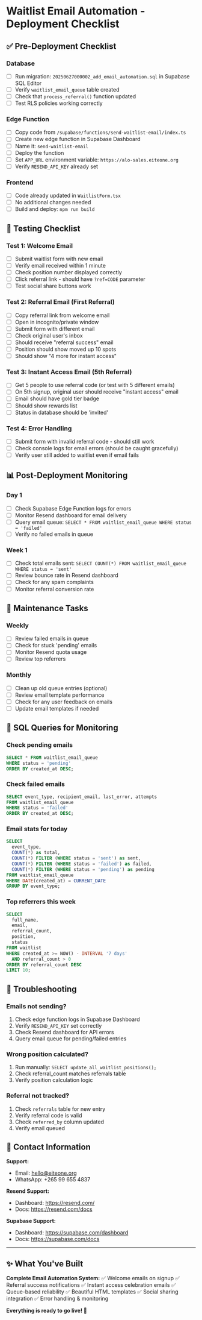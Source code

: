 # Waitlist Email Automation - Deployment Checklist

## ✅ Pre-Deployment Checklist

### Database
- [ ] Run migration: `20250627000002_add_email_automation.sql` in Supabase SQL Editor
- [ ] Verify `waitlist_email_queue` table created
- [ ] Check that `process_referral()` function updated
- [ ] Test RLS policies working correctly

### Edge Function
- [ ] Copy code from `/supabase/functions/send-waitlist-email/index.ts`
- [ ] Create new edge function in Supabase Dashboard
- [ ] Name it: `send-waitlist-email`
- [ ] Deploy the function
- [ ] Set `APP_URL` environment variable: `https://alo-sales.eiteone.org`
- [ ] Verify `RESEND_API_KEY` already set

### Frontend
- [ ] Code already updated in `WaitlistForm.tsx`
- [ ] No additional changes needed
- [ ] Build and deploy: `npm run build`

## 🧪 Testing Checklist

### Test 1: Welcome Email
- [ ] Submit waitlist form with new email
- [ ] Verify email received within 1 minute
- [ ] Check position number displayed correctly
- [ ] Click referral link - should have `?ref=CODE` parameter
- [ ] Test social share buttons work

### Test 2: Referral Email (First Referral)
- [ ] Copy referral link from welcome email
- [ ] Open in incognito/private window
- [ ] Submit form with different email
- [ ] Check original user's inbox
- [ ] Should receive "referral success" email
- [ ] Position should show moved up 10 spots
- [ ] Should show "4 more for instant access"

### Test 3: Instant Access Email (5th Referral)
- [ ] Get 5 people to use referral code (or test with 5 different emails)
- [ ] On 5th signup, original user should receive "instant access" email
- [ ] Email should have gold tier badge
- [ ] Should show rewards list
- [ ] Status in database should be 'invited'

### Test 4: Error Handling
- [ ] Submit form with invalid referral code - should still work
- [ ] Check console logs for email errors (should be caught gracefully)
- [ ] Verify user still added to waitlist even if email fails

## 📊 Post-Deployment Monitoring

### Day 1
- [ ] Check Supabase Edge Function logs for errors
- [ ] Monitor Resend dashboard for email delivery
- [ ] Query email queue: `SELECT * FROM waitlist_email_queue WHERE status = 'failed'`
- [ ] Verify no failed emails in queue

### Week 1
- [ ] Check total emails sent: `SELECT COUNT(*) FROM waitlist_email_queue WHERE status = 'sent'`
- [ ] Review bounce rate in Resend dashboard
- [ ] Check for any spam complaints
- [ ] Monitor referral conversion rate

## 🔧 Maintenance Tasks

### Weekly
- [ ] Review failed emails in queue
- [ ] Check for stuck 'pending' emails
- [ ] Monitor Resend quota usage
- [ ] Review top referrers

### Monthly
- [ ] Clean up old queue entries (optional)
- [ ] Review email template performance
- [ ] Check for any user feedback on emails
- [ ] Update email templates if needed

## 📝 SQL Queries for Monitoring

### Check pending emails
```sql
SELECT * FROM waitlist_email_queue 
WHERE status = 'pending' 
ORDER BY created_at DESC;
```

### Check failed emails
```sql
SELECT event_type, recipient_email, last_error, attempts
FROM waitlist_email_queue 
WHERE status = 'failed' 
ORDER BY created_at DESC;
```

### Email stats for today
```sql
SELECT 
  event_type,
  COUNT(*) as total,
  COUNT(*) FILTER (WHERE status = 'sent') as sent,
  COUNT(*) FILTER (WHERE status = 'failed') as failed,
  COUNT(*) FILTER (WHERE status = 'pending') as pending
FROM waitlist_email_queue 
WHERE DATE(created_at) = CURRENT_DATE
GROUP BY event_type;
```

### Top referrers this week
```sql
SELECT 
  full_name,
  email,
  referral_count,
  position,
  status
FROM waitlist
WHERE created_at >= NOW() - INTERVAL '7 days'
  AND referral_count > 0
ORDER BY referral_count DESC
LIMIT 10;
```

## 🚨 Troubleshooting

### Emails not sending?
1. Check edge function logs in Supabase Dashboard
2. Verify `RESEND_API_KEY` set correctly
3. Check Resend dashboard for API errors
4. Query email queue for pending/failed entries

### Wrong position calculated?
1. Run manually: `SELECT update_all_waitlist_positions();`
2. Check referral_count matches referrals table
3. Verify position calculation logic

### Referral not tracked?
1. Check `referrals` table for new entry
2. Verify referral code is valid
3. Check `referred_by` column updated
4. Verify email queued

## 📧 Contact Information

**Support:**
- Email: hello@eiteone.org
- WhatsApp: +265 99 655 4837

**Resend Support:**
- Dashboard: https://resend.com/
- Docs: https://resend.com/docs

**Supabase Support:**
- Dashboard: https://supabase.com/dashboard
- Docs: https://supabase.com/docs

---

## ✨ What You've Built

**Complete Email Automation System:**
✅ Welcome emails on signup
✅ Referral success notifications
✅ Instant access celebration emails
✅ Queue-based reliability
✅ Beautiful HTML templates
✅ Social sharing integration
✅ Error handling & monitoring

**Everything is ready to go live! 🚀**
